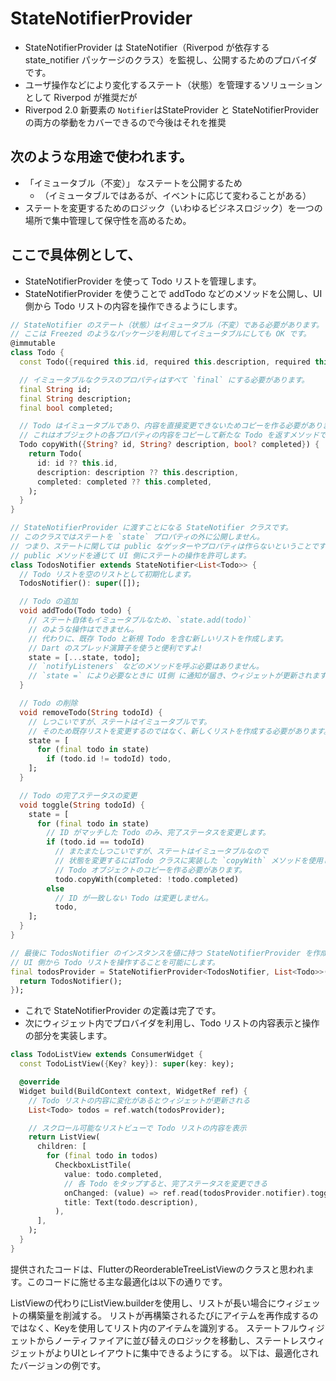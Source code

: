 # StateNotifierProvider
- StateNotifierProvider は StateNotifier（Riverpod が依存する state_notifier パッケージのクラス）を監視し、公開するためのプロバイダです。 
- ユーザ操作などにより変化するステート（状態）を管理するソリューションとして Riverpod が推奨だが
- Riverpod 2.0 新要素の `Notifier`はStateProvider と StateNotifierProvider の両方の挙動をカバーできるので今後はそれを推奨
## 次のような用途で使われます。
- 「イミュータブル（不変）」 なステートを公開するため
  - （イミュータブルではあるが、イベントに応じて変わることがある）
- ステートを変更するためのロジック（いわゆるビジネスロジック）を一つの場所で集中管理して保守性を高めるため。

## ここで具体例として、
- StateNotifierProvider を使って Todo リストを管理します。 
- StateNotifierProvider を使うことで addTodo などのメソッドを公開し、UI 側から Todo リストの内容を操作できるようにします。
```dart
// StateNotifier のステート（状態）はイミュータブル（不変）である必要があります。
// ここは Freezed のようなパッケージを利用してイミュータブルにしても OK です。
@immutable
class Todo {
  const Todo({required this.id, required this.description, required this.completed});

  // イミュータブルなクラスのプロパティはすべて `final` にする必要があります。
  final String id;
  final String description;
  final bool completed;

  // Todo はイミュータブルであり、内容を直接変更できないためコピーを作る必要があります。
  // これはオブジェクトの各プロパティの内容をコピーして新たな Todo を返すメソッドです。
  Todo copyWith({String? id, String? description, bool? completed}) {
    return Todo(
      id: id ?? this.id,
      description: description ?? this.description,
      completed: completed ?? this.completed,
    );
  }
}

// StateNotifierProvider に渡すことになる StateNotifier クラスです。
// このクラスではステートを `state` プロパティの外に公開しません。
// つまり、ステートに関しては public なゲッターやプロパティは作らないということです。
// public メソッドを通じて UI 側にステートの操作を許可します。
class TodosNotifier extends StateNotifier<List<Todo>> {
  // Todo リストを空のリストとして初期化します。
  TodosNotifier(): super([]);

  // Todo の追加
  void addTodo(Todo todo) {
    // ステート自体もイミュータブルなため、`state.add(todo)`
    // のような操作はできません。
    // 代わりに、既存 Todo と新規 Todo を含む新しいリストを作成します。
    // Dart のスプレッド演算子を使うと便利ですよ!
    state = [...state, todo];
    // `notifyListeners` などのメソッドを呼ぶ必要はありません。
    // `state =` により必要なときに UI側 に通知が届き、ウィジェットが更新されます。
  }

  // Todo の削除
  void removeTodo(String todoId) {
    // しつこいですが、ステートはイミュータブルです。 
    // そのため既存リストを変更するのではなく、新しくリストを作成する必要があります。
    state = [
      for (final todo in state)
        if (todo.id != todoId) todo,
    ];
  }

  // Todo の完了ステータスの変更
  void toggle(String todoId) {
    state = [
      for (final todo in state)
        // ID がマッチした Todo のみ、完了ステータスを変更します。
        if (todo.id == todoId)
          // またまたしつこいですが、ステートはイミュータブルなので
          // 状態を変更するにはTodo クラスに実装した `copyWith` メソッドを使用して
          // Todo オブジェクトのコピーを作る必要があります。
          todo.copyWith(completed: !todo.completed)
        else
          // ID が一致しない Todo は変更しません。
          todo,
    ];
  }
}

// 最後に TodosNotifier のインスタンスを値に持つ StateNotifierProvider を作成し、
// UI 側から Todo リストを操作することを可能にします。
final todosProvider = StateNotifierProvider<TodosNotifier, List<Todo>>((ref) {
  return TodosNotifier();
});
```
- これで StateNotifierProvider の定義は完了です。
- 次にウィジェット内でプロバイダを利用し、Todo リストの内容表示と操作の部分を実装します。
```dart
class TodoListView extends ConsumerWidget {
  const TodoListView({Key? key}): super(key: key);

  @override
  Widget build(BuildContext context, WidgetRef ref) {
    // Todo リストの内容に変化があるとウィジェットが更新される
    List<Todo> todos = ref.watch(todosProvider);

    // スクロール可能なリストビューで Todo リストの内容を表示
    return ListView(
      children: [
        for (final todo in todos)
          CheckboxListTile(
            value: todo.completed,
            // 各 Todo をタップすると、完了ステータスを変更できる
            onChanged: (value) => ref.read(todosProvider.notifier).toggle(todo.id),
            title: Text(todo.description),
          ),
      ],
    );
  }
}
```




提供されたコードは、FlutterのReorderableTreeListViewのクラスと思われます。このコードに施せる主な最適化は以下の通りです。

ListViewの代わりにListView.builderを使用し、リストが長い場合にウィジェットの構築量を削減する。
リストが再構築されるたびにアイテムを再作成するのではなく、Keyを使用してリスト内のアイテムを識別する。
ステートフルウィジェットからノーティファイアに並び替えのロジックを移動し、ステートレスウィジェットがよりUIとレイアウトに集中できるようにする。
以下は、最適化されたバージョンの例です。

